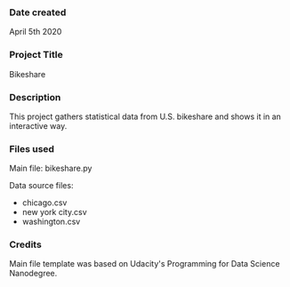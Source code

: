 ### Date created
April 5th 2020

### Project Title
Bikeshare

### Description
This project gathers statistical data from U.S. bikeshare and shows it in an interactive way.

### Files used
Main file:   bikeshare.py  

Data source files:   

* chicago.csv
* new york city.csv
* washington.csv


### Credits
Main file template was based on Udacity's Programming for Data Science Nanodegree.
